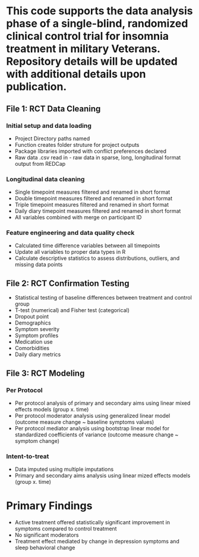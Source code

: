 # This code supports the data analysis phase of a single-blind, randomized clinical control trial for insomnia treatment in military Veterans. Repository details will be updated with additional details upon publication.

## File 1: RCT Data Cleaning

### Initial setup and data loading
* Project Directory paths named
* Function creates folder struture for project outputs
* Package libraries imported with conflict preferences declared
* Raw data .csv read in - raw data in sparse, long, longitudinal format output from REDCap

### Longitudinal data cleaning
* Single timepoint measures filtered and renamed in short format
* Double timepoint measures filtered and renamed in short format
* Triple timepoint measures filtered and renamed in short format
* Daily diary timepoint measures filtered and renamed in short format
* All variables combined with merge on participant ID

### Feature engineering and data quality check
* Calculated time difference variables between all timepoints
* Update all variables to proper data types in R
* Calculate descriptive statistics to assess distributions, outliers, and missing data points


## File 2: RCT Confirmation Testing
* Statistical testing of baseline differences between treatment and control group
* T-test (numerical) and Fisher test (categorical)
* Dropout point
* Demographics
* Symptom severity
* Symptom profiles
* Medication use
* Comorbidities
* Daily diary metrics

## File 3: RCT Modeling

### Per Protocol
* Per protocol analysis of primary and secondary aims using linear mixed effects models (group x. time)
* Per protocol moderator analysis using generalized linear model (outcome measure change ~ baseline symptoms values)
* Per protocol mediator analysis using bootstrap linear model for standardized coefficients of variance (outcome measure change ~ symptom change)

### Intent-to-treat
* Data imputed using multiple imputations 
* Primary and secondary aims analysis using linear mized effects models (group x. time)

# Primary Findings
* Active treatment offered statistically significant improvement in symptoms compared to control treatment
* No significant moderators
* Treatment effect mediated by change in depression symptoms and sleep behavioral change
